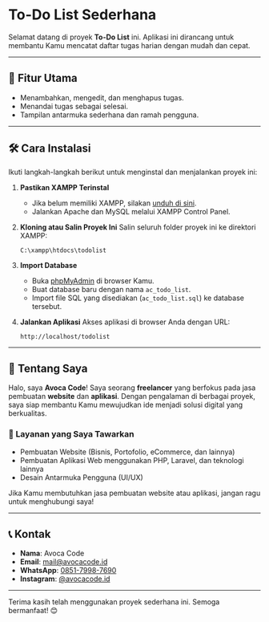 # To-Do List Sederhana

Selamat datang di proyek **To-Do List** ini. Aplikasi ini dirancang untuk membantu Kamu mencatat daftar tugas harian dengan mudah dan cepat.

---

## 🎯 Fitur Utama
- Menambahkan, mengedit, dan menghapus tugas.
- Menandai tugas sebagai selesai.
- Tampilan antarmuka sederhana dan ramah pengguna.

---

## 🛠️ Cara Instalasi
Ikuti langkah-langkah berikut untuk menginstal dan menjalankan proyek ini:

1. **Pastikan XAMPP Terinstal**
   - Jika belum memiliki XAMPP, silakan [unduh di sini](https://www.apachefriends.org/index.html).
   - Jalankan Apache dan MySQL melalui XAMPP Control Panel.

2. **Kloning atau Salin Proyek Ini**
   Salin seluruh folder proyek ini ke direktori XAMPP:
   ```
   C:\xampp\htdocs\todolist
   ```
   
3. **Import Database**
   - Buka [phpMyAdmin](http://localhost/phpmyadmin/) di browser Kamu.
   - Buat database baru dengan nama `ac_todo_list`.
   - Import file SQL yang disediakan (`ac_todo_list.sql`) ke database tersebut.

4. **Jalankan Aplikasi**
   Akses aplikasi di browser Anda dengan URL:
   ```
   http://localhost/todolist
   ```

---

## 🧑 Tentang Saya
Halo, saya **Avoca Code**! Saya seorang **freelancer** yang berfokus pada jasa pembuatan **website** dan **aplikasi**. Dengan pengalaman di berbagai proyek, saya siap membantu Kamu mewujudkan ide menjadi solusi digital yang berkualitas.

### 🚀 Layanan yang Saya Tawarkan
- Pembuatan Website (Bisnis, Portofolio, eCommerce, dan lainnya)
- Pembuatan Aplikasi Web menggunakan PHP, Laravel, dan teknologi lainnya
- Desain Antarmuka Pengguna (UI/UX)

Jika Kamu membutuhkan jasa pembuatan website atau aplikasi, jangan ragu untuk menghubungi saya!

---

## 📞 Kontak
- **Nama**: Avoca Code
- **Email**: [mail@avocacode.id](mailto:mail@avocacode.id)
- **WhatsApp**: [0851-7998-7690](https://wa.me/6285179987690)
- **Instagram**: [@avocacode.id](https://instagram.com/avocacode.id)

---

Terima kasih telah menggunakan proyek sederhana ini. Semoga bermanfaat! 😊
